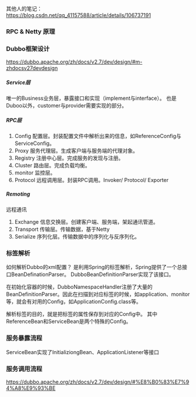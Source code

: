 其他人的笔记：  
https://blog.csdn.net/qq_41157588/article/details/106737191



### RPC & Netty 原理

### Dubbo框架设计
https://dubbo.apache.org/zh/docs/v2.7/dev/design/#m-zhdocsv27devdesign

##### Service层
唯一的Business业务层，暴露接口和实现（implement与interface）。
也是Duboo以外，customer与provider需要实现的部分。

##### RPC层
1. Config
配置层。封装配置文件中解析出来的信息，如ReferenceConfig与ServiceConfig。
2. Proxy
服务代理层。生成客户端与服务端的代理对象。
3. Registry
注册中心层。完成服务的发现与注册。
4. Cluster
路由层。完成负载均衡。
5. monitor
监控层。
6. Protocol
远程调用层。封装RPC调用。Invoker/ Protocol/ Exporter

##### Remoting
远程通讯
1. Exchange
信息交换层。创建客户端、服务端，架起通讯管道。
2. Transport
传输层。传输数据，基于Netty
3. Serialize
序列化层。传输数据中的序列化与反序列化。



### 标签解析
如何解析Dubbo的xml配置？
是利用Spring的标签解析，Spring提供了一个总接口BeanDefinationParser。
DubboBeanDefinitionParser实现了该接口。

在初始化容器的时候，DubboNamespaceHandler注册了大量的BeanDefinitionParser。因此在扫描到对应标签的时候，如application、monitor等，就会有对用的Config，如ApplicationConfig.class等。

解析标签的目的，就是把标签的属性保存到对应的Config中。
其中ReferenceBean和ServiceBean是两个特殊的Config。

### 服务暴露流程
ServiceBean实现了InitializiongBean、ApplicationListener等接口

### 服务调用流程
https://dubbo.apache.org/zh/docs/v2.7/dev/design/#%E8%B0%83%E7%94%A8%E9%93%BE
